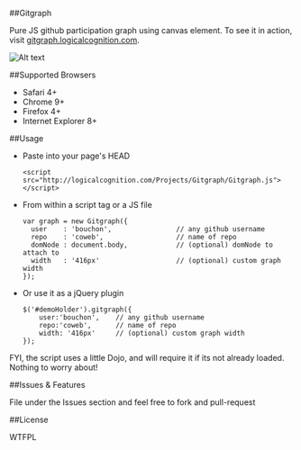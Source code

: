 ##Gitgraph

Pure JS github participation graph using canvas element. To see it in action, visit [gitgraph.logicalcognition.com](http://gitgraph.logicalcognition.com).

![Alt text](http://logicalcognition.com/Projects/Gitgraph/demo/images/screenshot-new.png)

##Supported Browsers

* Safari 4+
* Chrome 9+
* Firefox 4+
* Internet Explorer 8+

##Usage

* Paste into your page's HEAD

	```console
	<script src="http://logicalcognition.com/Projects/Gitgraph/Gitgraph.js"></script>
	```

* From within a script tag or a JS file
	
	```console
	var graph = new Gitgraph({ 
	  user    : 'bouchon',                // any github username
	  repo    : 'coweb',                  // name of repo
	  domNode : document.body,            // (optional) domNode to attach to 
	  width   : '416px'                   // (optional) custom graph width
	});
	```

* Or use it as a jQuery plugin

	```console
	$('#demoHolder').gitgraph({
		user:'bouchon',    // any github username
		repo:'coweb',      // name of repo
		width: '416px'     // (optional) custom graph width
	});
	```
	
FYI, the script uses a little Dojo, and will require it if its not already loaded. Nothing to worry about!

##Issues & Features

File under the Issues section and feel free to fork and pull-request

##License

WTFPL